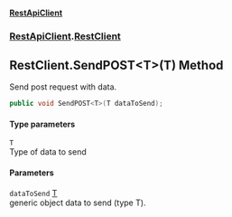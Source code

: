 #### [RestApiClient](./index.md 'index')
### [RestApiClient](./RestApiClient.md 'RestApiClient').[RestClient](./RestApiClient-RestClient.md 'RestApiClient.RestClient')
## RestClient.SendPOST&lt;T&gt;(T) Method
Send post request with data.  
```csharp
public void SendPOST<T>(T dataToSend);
```
#### Type parameters
<a name='RestApiClient-RestClient-SendPOST-T-(T)-T'></a>
`T`  
Type of data to send  
  
#### Parameters
<a name='RestApiClient-RestClient-SendPOST-T-(T)-dataToSend'></a>
`dataToSend` [T](#RestApiClient-RestClient-SendPOST-T-(T)-T 'RestApiClient.RestClient.SendPOST&lt;T&gt;(T).T')  
generic object data to send (type T).  
  
